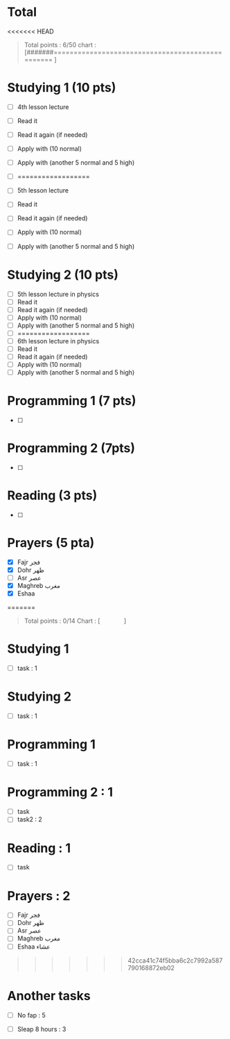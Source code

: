  
# Total
<<<<<<< HEAD

> Total points : 6/50
> chart : [#######================================================= ]
# Studying 1 (10 pts)

- [ ] 4th lesson lecture
- [ ] Read it
- [ ] Read it again (if needed)
- [ ] Apply with (10 normal)
- [ ] Apply with (another 5 normal and 5 high)
- [ ] ==================
- [ ] 5th lesson lecture
- [ ] Read it
- [ ] Read it again (if needed)
- [ ] Apply with (10 normal)
- [ ] Apply with (another 5 normal and 5 high)


# Studying 2 (10 pts)

- [ ] 5th lesson lecture in physics
- [ ] Read it
- [ ] Read it again (if needed)
- [ ] Apply with (10 normal)
- [ ] Apply with (another 5 normal and 5 high)
- [ ] ==================
- [ ] 6th lesson lecture in physics
- [ ] Read it
- [ ] Read it again (if needed)
- [ ] Apply with (10 normal)
- [ ] Apply with (another 5 normal and 5 high)

# Programming 1 (7 pts)
- [ ] 

# Programming 2 (7pts)
- [ ] 

# Reading (3 pts)
- [ ] 

# Prayers (5 pta)
- [x] Fajr فجر
- [x] Dohr ظهر
- [ ] Asr عصر
- [x] Maghreb مغرب
- [x] Eshaa 

=======
> Total points : 0/14
> Chart : [              ]
 
# Studying 1
- [ ] task : 1
 
# Studying 2 
- [ ] task : 1
 
# Programming 1 
- [ ] task : 1
 
# Programming 2 : 1
- [ ] task
- [ ] task2 : 2
 
# Reading : 1
- [ ] task
 
# Prayers : 2
- [ ] Fajr فجر
- [ ] Dohr ظهر
- [ ] Asr عصر
- [ ] Maghreb مغرب
- [ ] Eshaa عشاء
 
>>>>>>> 42cca41c74f5bba6c2c7992a587790168872eb02
# Another tasks
- [ ] No fap : 5
- [ ] Sleap 8 hours : 3
 